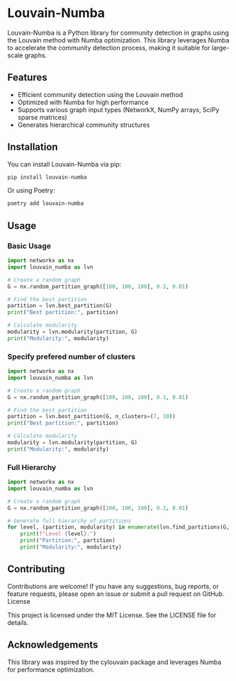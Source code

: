 # Louvain-Numba

Louvain-Numba is a Python library for community detection in graphs using the Louvain method with Numba optimization. This library leverages Numba to accelerate the community detection process, making it suitable for large-scale graphs.

## Features

- Efficient community detection using the Louvain method
- Optimized with Numba for high performance
- Supports various graph input types (NetworkX, NumPy arrays, SciPy sparse matrices)
- Generates hierarchical community structures

## Installation

You can install Louvain-Numba via pip:

```bash
pip install louvain-numba
```

Or using Poetry:

```bash
poetry add louvain-numba
```

## Usage

### Basic Usage

```python
import networkx as nx
import louvain_numba as lvn

# Create a random graph
G = nx.random_partition_graph([100, 100, 100], 0.1, 0.01)

# Find the best partition
partition = lvn.best_partition(G)
print("Best partition:", partition)

# Calculate modularity
modularity = lvn.modularity(partition, G)
print("Modularity:", modularity)
```

### Specify prefered number of clusters

```python
import networkx as nx
import louvain_numba as lvn

# Create a random graph
G = nx.random_partition_graph([100, 100, 100], 0.1, 0.01)

# Find the best partition
partition = lvn.best_partition(G, n_clusters=(7, 10))
print("Best partition:", partition)

# Calculate modularity
modularity = lvn.modularity(partition, G)
print("Modularity:", modularity)
```

### Full Hierarchy

```python
import networkx as nx
import louvain_numba as lvn

# Create a random graph
G = nx.random_partition_graph([100, 100, 100], 0.1, 0.01)

# Generate full hierarchy of partitions
for level, (partition, modularity) in enumerate(lvn.find_partitions(G, return_modularity=True)):
    print(f"Level {level}:")
    print("Partition:", partition)
    print("Modularity:", modularity)
```

## Contributing

Contributions are welcome! If you have any suggestions, bug reports, or feature requests, please open an issue or submit a pull request on GitHub.
License

This project is licensed under the MIT License. See the LICENSE file for details.

## Acknowledgements

This library was inspired by the cylouvain package and leverages Numba for performance optimization.